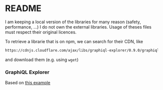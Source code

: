 # README

I am keeping a local version of the libraries for many reason (safety, performance, ...)
I do not own the external libraries. Usage of theses files must respect their original licences.



To retrieve a librarie that is on npm, we can search for their CDN, like

```bash
https://cdnjs.cloudflare.com/ajax/libs/graphiql-explorer/0.9.0/graphiqlExplorer.min.js
```

and download them (e.g. using `wget`)



### GraphiQL Explorer

Based on [this example](https://github.com/graphql/graphiql/blob/HEAD/packages/graphiql-plugin-explorer/examples/index.html)